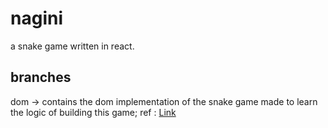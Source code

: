 # nagini 

a snake game written in react.

## branches

dom -> contains the dom implementation of the snake game made to learn the logic of building this game; 
ref : [Link](https://www.youtube.com/watch?v=dFRiNUp-FT0)







